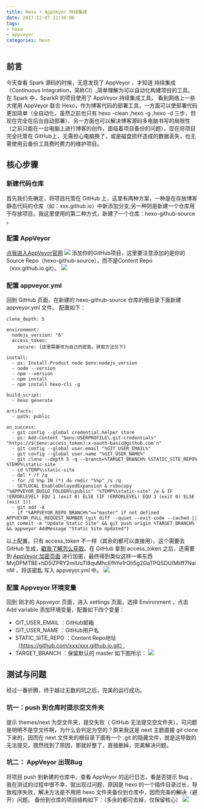 ```yaml
---
title: Hexo + AppVeyor 持续集成
date: 2017-12-07 11:30:06
tags:
- hexo
- appveyor
categories: hexo
---
```

## 前言
今天查看 Spark 源码的时候，无意发现了 AppVeyor ，才知道 持续集成（Continuous Integration，简称CI）,简单理解为可以自动化构建项目的工具。在 Spark 中，SparkR 的项目使用了 AppVeyor 持续集成工具。
看到网络上一些大佬用 AppVeyor 联合 Hexo，作为博客代码的部署工具，一方面可以使部署代码更加简单（全自动化，虽然之前也只有 hexo -clean ,hexo -g ,hexo -d 三步，但现在完全在后台自动部署），另一方面也可以解决博客源码多电脑书写的局限性（之前只能在一台电脑上进行博客的创作，面临着项目备份的问题），现在将项目完全托管在 GitHub上，无需担心电脑换了，或是磁盘损坏造成的数据丢失，也无需使用云备份工具费时费力的维护项目。
## 核心步骤
### 新建代码仓库
首先我们先确定，将项目托管在 GitHub 上，这里有两种方案，一种是在存放博客静态代码的仓库（如：xxx.github.io）中新添加分支;另一种则是新建一个仓库用于存放项目。我这里使用的第二种方式，新建了一个仓库：hexo-github-source 。
### 配置 AppVeyor
[点我进入AppVeyor官网](https://www.appveyor.com/)
![](http://oliji9s3j.bkt.clouddn.com/15126603949109.png)
添加你的GitHub项目，这里要注意添加的是你的Source Repo（hexo-github-source），而不是Content Repo（xxx.github.io.git）。
![](http://oliji9s3j.bkt.clouddn.com/15126607179064.jpg)
### 配置 appveyor.yml
回到 GitHub 页面，在新建的 hexo-github-source 仓库的根目录下面新建 appveyor.yml 文件。
配置如下：

```
clone_depth: 5
 
environment:
  nodejs_version: "6"
  access_token:
    secure: [这里需要改为自己的密匙，获取方法见下]
 
install:
  - ps: Install-Product node $env:nodejs_version
  - node --version
  - npm --version
  - npm install
  - npm install hexo-cli -g
 
build_script:
  - hexo generate
 
artifacts:
  - path: public
 
on_success:
  - git config --global credential.helper store
  - ps: Add-Content "$env:USERPROFILE\.git-credentials" "https://$($env:access_token):x-oauth-basic@github.com`n"
  - git config --global user.email "%GIT_USER_EMAIL%"
  - git config --global user.name "%GIT_USER_NAME%"
  - git clone --depth 5 -q --branch=%TARGET_BRANCH% %STATIC_SITE_REPO% %TEMP%\static-site
  - cd %TEMP%\static-site
  - del * /f /q
  - for /d %%p IN (*) do rmdir "%%p" /s /q
  - SETLOCAL EnableDelayedExpansion & robocopy "%APPVEYOR_BUILD_FOLDER%\public" "%TEMP%\static-site" /e & IF !ERRORLEVEL! EQU 1 (exit 0) ELSE (IF !ERRORLEVEL! EQU 3 (exit 0) ELSE (exit 1))
  - git add -A
  - if "%APPVEYOR_REPO_BRANCH%"=="master" if not defined APPVEYOR_PULL_REQUEST_NUMBER (git diff --quiet --exit-code --cached || git commit -m "Update Static Site" && git push origin %TARGET_BRANCH% && appveyor AddMessage "Static Site Updated")

```

以上配置，只有 access_token 不一样（其余的都可以直接用），这个需要去 GitHub 生成，[戳我了解怎么获取](https://help.github.com/articles/creating-a-personal-access-token-for-the-command-line/)。在 GitHub 拿到 access_token 之后，还需要到 [AppVeyor 加密页面](https://ci.appveyor.com/tools/encrypt) 进行加密，最终得到类似这样一串东西
MvjDPMTBE+hD5iZPRY2mIUuTl8quMhcEfhYe1rOti5g2GaTPQSDU/Mliff7NainM ，将该密匙 写入 appveyor.yml 中。
![](http://oliji9s3j.bkt.clouddn.com/15126613031226.png)
### 配置 Appveyor 环境变量
回到 刚才的 Appveyor 页面，进入 settings 页面，选择 Environment ，点击 Add variable 添加环境变量，配置如下四个变量：
* GIT_USER_EMAIL ：GitHub邮箱
* GIT_USER_NAME ：GitHub用户名
* STATIC_SITE_REPO ：Content Repo地址（https://github.com/xxx/xxx.github.io.git）
* TARGET_BRANCH ：保留默认的 master 
如下图所示：
![](http://oliji9s3j.bkt.clouddn.com/15126617970902.jpg)
## 测试与问题
经过一番折腾，终于越过无数的坑之后，完美的运行成功。
### 坑一：push 到仓库时提示空文件夹
提示 themes/next 为空文件夹，提交失败（ GitHub 无法提交空文件夹），可问题是明明不是空文件啊，为什么会判定为空的？原来我这是 next 主题直接 git clone 下来的，因而在 next 文件夹的根目录下面有一个 .git 的隐藏文件，就是这导致的无法提交。既然找到了原因，那就好整了，直接删掉，完美解决问题。
### 坑二： AppVeyor 出现Bug
将项目 push 到新建的仓库中，查看 AppVeyor 的运行日志，看是否提示 Bug ，我在测试的过程中很不幸，就出现过问题，原因是 hexo 的一个插件目录过长，导致程序失败，解决方法是不用把 hexo 文件夹备份到仓库中，因而完美的~~解决~~（避开）问题。
备份到仓库的项目结构如下：（多余的都可去掉，仅保留核心）
![](http://oliji9s3j.bkt.clouddn.com/15126623258862.jpg)

